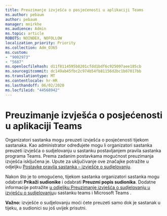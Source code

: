 ```yaml
---
title: Preuzimanje izvješća o posjećenosti u aplikaciji Teams
ms.author: pebaum
author: pebaum
manager: mnirkhe
ms.audience: Admin
ms.topic: article
ROBOTS: NOINDEX, NOFOLLOW
localization_priority: Priority
ms.collection: Adm_O365
ms.custom:
- "9002973"
- "5687"
ms.openlocfilehash: d11f8114595b8201cfdd1bdf6c925097aee185cb
ms.sourcegitcommit: dc149ab45fbc2c974b54fb81156d2bc1b07017bb
ms.translationtype: MT
ms.contentlocale: hr-HR
ms.lasthandoff: 06/02/2020
ms.locfileid: "44568942"
---
```

# <a name="download-attendance-reports-in-teams"></a>Preuzimanje izvješća o posjećenosti u aplikaciji Teams

Organizatori sastanka mogu preuzeti izvješća o posjećenosti tijekom sastanaka. Kao administrator određujete mogu li organizatori sastanka preuzeti izvješća o sudjelovanju u sastanku postavljanjem pravila sastanka programa Teams. Prema zadanim postavkama mogućnost preuzimanja izvješća isključena je. Upute za uključivanje ove značajke potražite u odjeljku [Postavke pravila sastanka – izvješće o sudjelovanju](https://docs.microsoft.com/microsoftteams/meeting-policies-in-teams#meeting-policy-settings---meeting-attendance-report).

Nakon što je to omogućeno, tijekom sastanka organizatori sastanka mogu odabrati **Prikaži sudionike** i odabrati **Preuzmi popis sudionika**. Dodatne informacije potražite [u odjeljku Preuzimanje izvješća o sudjelovanju u](https://support.office.com/article/download-attendance-reports-in-teams-ae7cf170-530c-47d3-84c1-3aedac74d310) [izvješću o sudjelovanju](https://docs.microsoft.com/microsoftteams/teams-analytics-and-reports/meeting-attendance-report)u sastanku teams i Microsoft Teams .

**Važno:** izvješće o sudjelovanju moći ćete preuzeti samo dok je sastanak u tijeku, a sudionici su još uvijek prisutni.